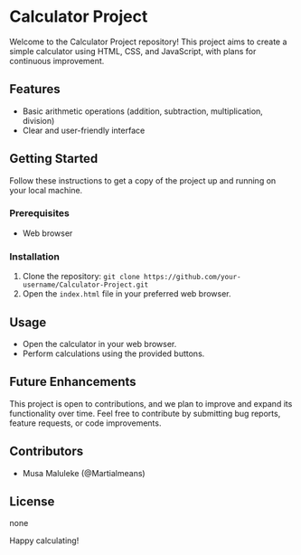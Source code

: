 # Calculator Project

Welcome to the Calculator Project repository! This project aims to create a simple calculator using HTML, CSS, and JavaScript, with plans for continuous improvement.

## Features
- Basic arithmetic operations (addition, subtraction, multiplication, division)
- Clear and user-friendly interface

## Getting Started
Follow these instructions to get a copy of the project up and running on your local machine.

### Prerequisites
- Web browser

### Installation
1. Clone the repository: `git clone https://github.com/your-username/Calculator-Project.git`
2. Open the `index.html` file in your preferred web browser.

## Usage
- Open the calculator in your web browser.
- Perform calculations using the provided buttons.

## Future Enhancements
This project is open to contributions, and we plan to improve and expand its functionality over time. Feel free to contribute by submitting bug reports, feature requests, or code improvements.

## Contributors
- Musa Maluleke (@Martialmeans)

## License
none

Happy calculating!